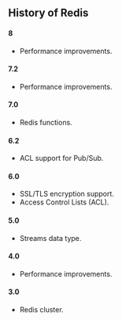 History of Redis
-

#### 8

* Performance improvements.

#### 7.2

* Performance improvements.

#### 7.0

* Redis functions.

#### 6.2

* ACL support for Pub/Sub.

#### 6.0

* SSL/TLS encryption support.
* Access Control Lists (ACL).

#### 5.0

* Streams data type.

#### 4.0

* Performance improvements.

#### 3.0

* Redis cluster.
